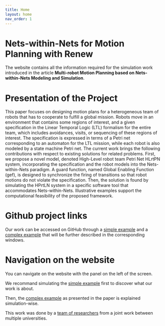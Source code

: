 ```yaml
---
title: Home
layout: home
nav_order: 1
---
```


# Nets-within-Nets for Motion Planning with Renew

The website contains all the information required for the simulation work introduced in the article **Multi-robot Motion Planning based on Nets-within-Nets Modeling and Simulation**.


# Presentation of the Project 

This paper focuses on designing motion plans for a heterogeneous team of robots that has to cooperate to fulfill a global mission. Robots move in an environment that contains some regions of interest, and a given specification in the Linear Temporal Logic (LTL) formalism for the entire team, which includes avoidances, visits, or sequencing of these regions of interest. The specification is expressed in terms of a Petri net corresponding to an automaton for the LTL mission, while each robot is also modeled by a state machine Petri net. The current work brings the following contributions with respect to existing solutions for related problems. First, we propose a novel model, denoted High-Level robot team Petri Net HLrtPN system, incorporating the specification and the robot models into the Nets-within-Nets paradigm. A guard function, named Global Enabling Function (gef), is designed to synchronize the firing of transitions so that robot motions do not violate the specification. Then, the solution is found by simulating the HPrtLN system in a specific software tool that accommodates Nets-within-Nets. Illustrative examples support the computational feasibility of the proposed framework.

# Github project links

Our work can be accessed on GitHub through a [simple example](https://github.com/eva-robillard/NWN_Simple) and a [complex example](https://github.com/eva-robillard/NWN_Complex) that will be further described in the corresponding windows. 

# Navigation on the website 

You can navigate on the website with the panel on the left of the screen. 

We recommand simulating the [simple example](../simple_ex.html) first to discover what our work is about. 

Then, the [complex example]() as presented in the paper is explained simulation-wise. 


This work was done by a [team of researchers](../team.html) from a joint work between multiple universities. 


